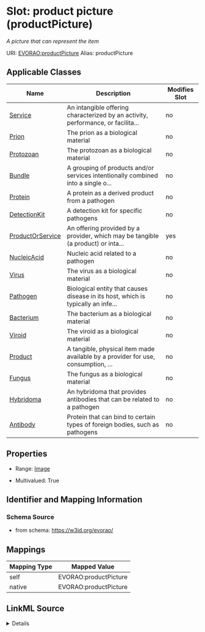

# Slot: product picture (productPicture) 


_A picture that can represent the item_





URI: [EVORAO:productPicture](https://w3id.org/evorao/productPicture)
Alias: productPicture

<!-- no inheritance hierarchy -->





## Applicable Classes

| Name | Description | Modifies Slot |
| --- | --- | --- |
| [Service](Service.md) | An intangible offering characterized by an activity, performance, or facilita... |  no  |
| [Prion](Prion.md) | The prion as a biological material |  no  |
| [Protozoan](Protozoan.md) | The protozoan as a biological material |  no  |
| [Bundle](Bundle.md) | A grouping of products and/or services intentionally combined into a single o... |  no  |
| [Protein](Protein.md) | A protein as a derived product from a pathogen |  no  |
| [DetectionKit](DetectionKit.md) | A detection kit for specific pathogens |  no  |
| [ProductOrService](ProductOrService.md) | An offering provided by a provider, which may be tangible (a product) or inta... |  yes  |
| [NucleicAcid](NucleicAcid.md) | Nucleic acid related to a pathogen |  no  |
| [Virus](Virus.md) | The virus as a biological material |  no  |
| [Pathogen](Pathogen.md) | Biological entity that causes disease in its host, which is typically an infe... |  no  |
| [Bacterium](Bacterium.md) | The bacterium as a biological material |  no  |
| [Viroid](Viroid.md) | The viroid as a biological material |  no  |
| [Product](Product.md) | A tangible, physical item made available by a provider for use, consumption, ... |  no  |
| [Fungus](Fungus.md) | The fungus as a biological material |  no  |
| [Hybridoma](Hybridoma.md) | An hybridoma that provides antibodies that can be related to a pathogen |  no  |
| [Antibody](Antibody.md) | Protein that can bind to certain types of foreign bodies, such as pathogens |  no  |







## Properties

* Range: [Image](Image.md)

* Multivalued: True





## Identifier and Mapping Information







### Schema Source


* from schema: https://w3id.org/evorao/




## Mappings

| Mapping Type | Mapped Value |
| ---  | ---  |
| self | EVORAO:productPicture |
| native | EVORAO:productPicture |




## LinkML Source

<details>
```yaml
name: productPicture
description: A picture that can represent the item
title: product picture
from_schema: https://w3id.org/evorao/
rank: 1000
alias: productPicture
domain_of:
- ProductOrService
range: Image
required: false
multivalued: true

```
</details>